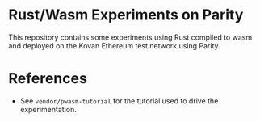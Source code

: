# Rust/Wasm Experiments on Parity

This repository contains some experiments using Rust compiled to wasm and deployed on the
Kovan Ethereum test network using Parity.

# References

* See `vendor/pwasm-tutorial` for the tutorial used to drive the experimentation.
